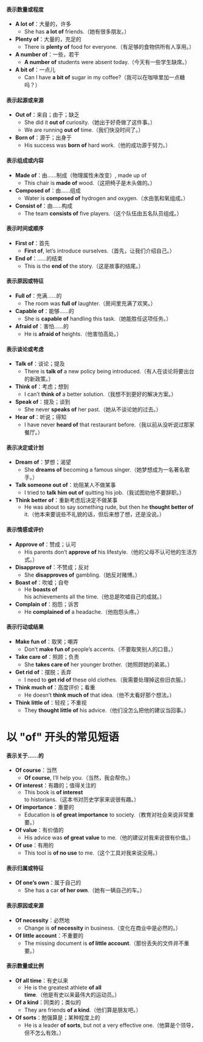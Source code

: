 #### **表示数量或程度**  
- **A lot of**：大量的，许多  
  - She has **a lot of** friends.（她有很多朋友。）  
- **Plenty of**：大量的，充足的  
  - There is **plenty of** food for everyone.（有足够的食物供所有人享用。）  
- **A number of**：一些，若干  
  - **A number of** students were absent today.（今天有一些学生缺席。）  
- **A bit of**：一点儿  
  - Can I have **a bit of** sugar in my coffee?（我可以在咖啡里加一点糖吗？）  

#### **表示起源或来源**  
- **Out of**：来自；由于；缺乏  
  - She did it **out of** curiosity.（她出于好奇做了这件事。）  
  - We are running **out of** time.（我们快没时间了。）  
- **Born of**：源于；出身于  
  - His success was **born of** hard work.（他的成功源于努力。）  

#### **表示组成或内容**  
- **Made of**：由……制成（物理属性未改变）, made  up of 
  - This chair is **made of** wood.（这把椅子是木头做的。）  
- **Composed of**：由……组成  
  - Water is **composed of** hydrogen and oxygen.（水由氢和氧组成。）  
- **Consist of**：由……构成  
  - The team **consists of** five players.（这个队伍由五名队员组成。）  
 
#### **表示时间或顺序**  
- **First of**：首先  
  - **First of**, let’s introduce ourselves.（首先，让我们介绍自己。）  
- **End of**：……的结束  
  - This is the **end of** the story.（这是故事的结尾。）  

#### **表示原因或特征**  
- **Full of**：充满……的  
  - The room was **full of** laughter.（房间里充满了欢笑。）  
- **Capable of**：能够……的  
  - She is **capable of** handling this task.（她能胜任这项任务。）  
- **Afraid of**：害怕……的  
  - He is **afraid of** heights.（他害怕高处。）  
 
#### **表示谈论或考虑**  
- **Talk of**：谈论；提及  
  - There is **talk of** a new policy being introduced.（有人在谈论将要出台的新政策。）  
- **Think of**：考虑；想到  
  - I can’t **think of** a better solution.（我想不到更好的解决方案。）  
- **Speak of**：提及；谈到  
  - She never **speaks of** her past.（她从不谈论她的过去。）  
- **Hear of**：听说；得知  
  - I have never **heard of** that restaurant before.（我以前从没听说过那家餐厅。）  

#### **表示决定或计划**  
- **Dream of**：梦想；渴望  
  - She **dreams of** becoming a famous singer.（她梦想成为一名著名歌手。）  
- **Talk someone out of**：劝阻某人不做某事  
  - I tried to **talk him out of** quitting his job.（我试图劝他不要辞职。）  
- **Think better of**：重新考虑后决定不做某事  
  - He was about to say something rude, but then he **thought better of** it.（他本来要说些不礼貌的话，但后来想了想，还是没说。）  

#### **表示情感或评价**  
- **Approve of**：赞成；认可  
  - His parents don’t **approve of** his lifestyle.（他的父母不认可他的生活方式。）  
- **Disapprove of**：不赞成；反对  
  - She **disapproves of** gambling.（她反对赌博。）  
- **Boast of**：吹嘘；自夸  
  - He **boasts of** his achievements all the time.（他总是吹嘘自己的成就。）  
- **Complain of**：抱怨；诉苦  
  - He **complained of** a headache.（他抱怨头疼。）  
 
#### **表示行动或结果**  
- **Make fun of**：取笑；嘲弄  
  - Don’t **make fun of** people’s accents.（不要取笑别人的口音。）  
- **Take care of**：照顾；负责  
  - She **takes care of** her younger brother.（她照顾她的弟弟。）  
- **Get rid of**：摆脱；丢弃  
  - I need to **get rid of** these old clothes.（我需要处理掉这些旧衣服。）  
- **Think much of**：高度评价；看重  
  - He doesn’t **think much of** that idea.（他不太看好那个想法。）  
- **Think little of**：轻视；不重视  
  - They **thought little of** his advice.（他们没怎么把他的建议当回事。）  

# **以 "of" 开头的常见短语**  

#### **表示关于……的**  
- **Of course**：当然  
  - **Of course**, I’ll help you.（当然，我会帮你。）  
- **Of interest**：有趣的；值得关注的  
  - This book is **of interest** to historians.（这本书对历史学家来说很有趣。）  
- **Of importance**：重要的  
  - Education is **of great importance** to society.（教育对社会来说非常重要。）  
- **Of value**：有价值的  
  - His advice was **of great value** to me.（他的建议对我来说很有价值。）  
- **Of use**：有用的  
  - This tool is **of no use** to me.（这个工具对我来说没用。）  

#### **表示归属或特征**  
- **Of one’s own**：属于自己的  
  - She has a car **of her own**.（她有一辆自己的车。）  
 
#### **表示原因或来源**  
- **Of necessity**：必然地  
  - Change is **of necessity** in business.（变化在商业中是必然的。）   
- **Of little account**：不重要的  
  - The missing document is **of little account**.（那份丢失的文件并不重要。）  

#### **表示数量或比例**  
- **Of all time**：有史以来  
  - He is the greatest athlete **of all time**.（他是有史以来最伟大的运动员。）  
- **Of a kind**：同类的；类似的  
  - They are friends **of a kind**.（他们算是朋友吧。）  
- **Of sorts**：勉强算是；某种程度上的  
  - He is a leader **of sorts**, but not a very effective one.（他算是个领导，但不怎么有效。）  
 

